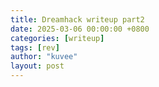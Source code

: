 ```yaml
--- 
title: Dreamhack writeup part2
date: 2025-03-06 00:00:00 +0800
categories: [writeup]
tags: [rev]
author: "kuvee"
layout: post
---
```


